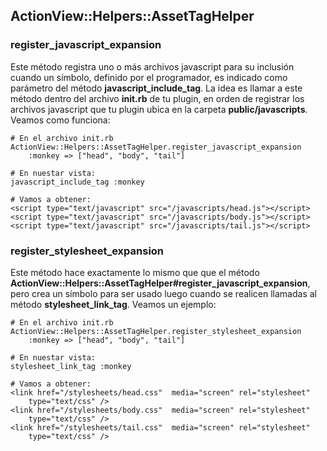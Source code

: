 ## ActionView::Helpers::AssetTagHelper

### register\_javascript\_expansion

Este método registra uno o más archivos javascript para su inclusión cuando un símbolo, definido por el programador, es indicado como parámetro del método **javascript\_include\_tag**. La idea es llamar a este método dentro del archivo **init.rb** de tu plugin, en orden de registrar los archivos javascript que tu plugin ubica en la carpeta **public/javascripts**. Veamos como funciona: 

	# En el archivo init.rb
	ActionView::Helpers::AssetTagHelper.register_javascript_expansion 
		:monkey => ["head", "body", "tail"] 

	# En nuestar vista:
	javascript_include_tag :monkey

	# Vamos a obtener:
	<script type="text/javascript" src="/javascripts/head.js"></script>
	<script type="text/javascript" src="/javascripts/body.js"></script>
	<script type="text/javascript" src="/javascripts/tail.js"></script>


### register\_stylesheet\_expansion

Este método hace exactamente lo mismo que que el método **ActionView::Helpers::AssetTagHelper#register\_javascript\_expansion**, pero crea un símbolo para ser usado luego cuando se realicen llamadas al método **stylesheet\_link\_tag**. Veamos un ejemplo: 

	# En el archivo init.rb
	ActionView::Helpers::AssetTagHelper.register_stylesheet_expansion 
		:monkey => ["head", "body", "tail"] 

	# En nuestar vista:
	stylesheet_link_tag :monkey

	# Vamos a obtener:
	<link href="/stylesheets/head.css"  media="screen" rel="stylesheet" 
		type="text/css" />
	<link href="/stylesheets/body.css"  media="screen" rel="stylesheet" 
		type="text/css" />
	<link href="/stylesheets/tail.css"  media="screen" rel="stylesheet" 
		type="text/css" />